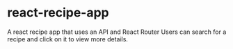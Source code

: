 # react-recipe-app
A react recipe app that uses an API and React Router 
Users can search for a recipe and click on it to view more details.